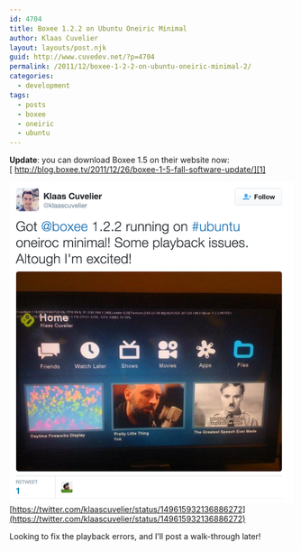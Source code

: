 ```yaml
---
id: 4704
title: Boxee 1.2.2 on Ubuntu Oneiric Minimal
author: Klaas Cuvelier
layout: layouts/post.njk
guid: http://www.cuvedev.net/?p=4704
permalink: /2011/12/boxee-1-2-2-on-ubuntu-oneiric-minimal-2/
categories:
  - development
tags:
  - posts
  - boxee
  - oneiric
  - ubuntu
---
```


**Update**: you can download Boxee 1.5 on their website now:  
[ http://blog.boxee.tv/2011/12/26/boxee-1-5-fall-software-update/][1]

![Screenshot tweet](/public/2011/12/boxee-oneiric.png)
[https://twitter.com/klaascuvelier/status/149615932136886272](https://twitter.com/klaascuvelier/status/149615932136886272)

Looking to fix the playback errors, and I&#8217;ll post a walk-through later!

[1]: http://blog.boxee.tv/2011/12/26/boxee-1-5-fall-software-update/ "http://blog.boxee.tv/2011/12/26/boxee-1-5-fall-software-update/"
